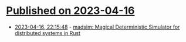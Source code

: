 # [Published on 2023-04-16](index.md)

* [2023-04-16, 22:15:48](https://lobste.rs/s/grbnio/madsim_magical_deterministic_simulator) - [madsim: Magical Deterministic Simulator for distributed systems in Rust](https://github.com/madsim-rs/madsim)
